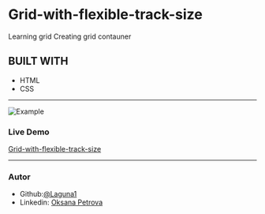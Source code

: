 # Grid-with-flexible-track-size
Learning grid
Creating grid contauner

## BUILT WITH
*  HTML
*  CSS
***
 ![Example]()

### Live Demo  
 [Grid-with-flexible-track-size](https://laguna1.github.io/Grid-with-flexible-track-size/)
***


### Autor
 - Github:[@Laguna1](https://github.com/Laguna1)
 - Linkedin: [Oksana Petrova](https://www.linkedin.com/in/oksana-petrova-005bb0145/)
